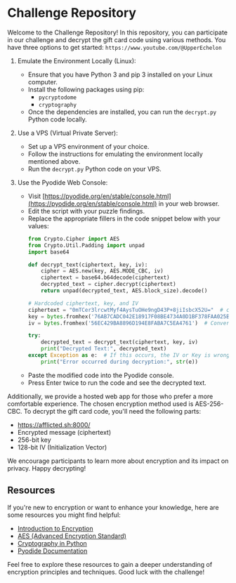 # Challenge Repository

Welcome to the Challenge Repository! In this repository, you can participate in our challenge and decrypt the gift card code using various methods. You have three options to get started:  ``https://www.youtube.com/@UpperEchelon``

1. Emulate the Environment Locally (Linux):
   - Ensure that you have Python 3 and pip 3 installed on your Linux computer.
   - Install the following packages using pip:
     - `pycryptodome`
     - `cryptography`
   - Once the dependencies are installed, you can run the `decrypt.py` Python code locally.

2. Use a VPS (Virtual Private Server):
   - Set up a VPS environment of your choice.
   - Follow the instructions for emulating the environment locally mentioned above.
   - Run the `decrypt.py` Python code on your VPS.

3. Use the Pyodide Web Console:
   - Visit [https://pyodide.org/en/stable/console.html](https://pyodide.org/en/stable/console.html) in your web browser.
   - Edit the script with your puzzle findings.
   - Replace the appropriate fillers in the code snippet below with your values:
     ```python
     from Crypto.Cipher import AES
     from Crypto.Util.Padding import unpad
     import base64

     def decrypt_text(ciphertext, key, iv):
         cipher = AES.new(key, AES.MODE_CBC, iv)
         ciphertext = base64.b64decode(ciphertext)
         decrypted_text = cipher.decrypt(ciphertext)
         return unpad(decrypted_text, AES.block_size).decode()

     # Hardcoded ciphertext, key, and IV
     ciphertext = "0mTCer3lrcwtMyf4AysTuOHe9ngD43P+8jiIsbcX52U="  # change this! Find it!
     key = bytes.fromhex('76AB7CADC042E18917F08BE4734A0D1BF378FAA025BC380A734B3AC080A48EC3')  # Convert key to bytes, 256 bit Key! find it!
     iv = bytes.fromhex('56EC429BA8896D194E8FABA7C5EA4761')  # Convert IV to bytes, 128 bit Key! Find it.

     try:
         decrypted_text = decrypt_text(ciphertext, key, iv)
         print("Decrypted Text:", decrypted_text)
     except Exception as e:  # If this occurs, the IV or Key is wrong.
         print("Error occurred during decryption:", str(e))
     ```
   - Paste the modified code into the Pyodide console.
   - Press Enter twice to run the code and see the decrypted text.

Additionally, we provide a hosted web app for those who prefer a more comfortable experience. The chosen encryption method used is AES-256-CBC. To decrypt the gift card code, you'll need the following parts:
- https://afflicted.sh:8000/
- Encrypted message (ciphertext)
- 256-bit key
- 128-bit IV (Initialization Vector)

We encourage participants to learn more about encryption and its impact on privacy. Happy decrypting!

## Resources

If you're new to encryption or want to enhance your knowledge, here are some resources you might find helpful:

- [Introduction to Encryption](https://en.wikipedia.org/wiki/Encryption)
- [AES (Advanced Encryption Standard)](https://en.wikipedia.org/wiki/Advanced_Encryption_Standard)
- [Cryptography in Python](https://cryptography.io/en/latest/)
- [Pyodide Documentation](https://pyodide.org/)

Feel free to explore these resources to gain a deeper understanding of encryption principles and techniques. Good luck with the challenge!

